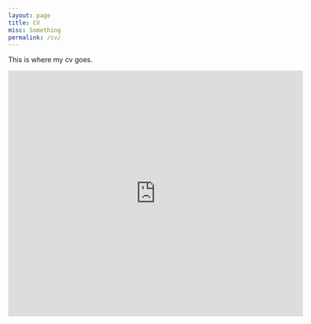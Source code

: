```yaml
---
layout: page
title: CV
misc: Something
permalink: /cv/
---
```


This is where my cv goes. 

<embed src="https://sumanbogati.github.io/sample.pdf" width="600px" height="500px" />

